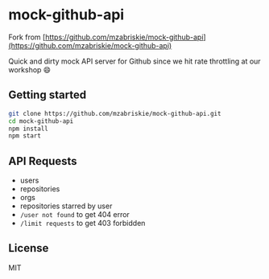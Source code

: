 # mock-github-api

Fork from [https://github.com/mzabriskie/mock-github-api](https://github.com/mzabriskie/mock-github-api)

Quick and dirty mock API server for Github since we hit rate throttling at our workshop 😄

## Getting started

```bash
git clone https://github.com/mzabriskie/mock-github-api.git
cd mock-github-api
npm install
npm start
```

## API Requests

- users
- repositories
- orgs
- repositories starred by user
- `/user not found` to get 404 error
- `/limit requests` to get 403 forbidden


## License

MIT

